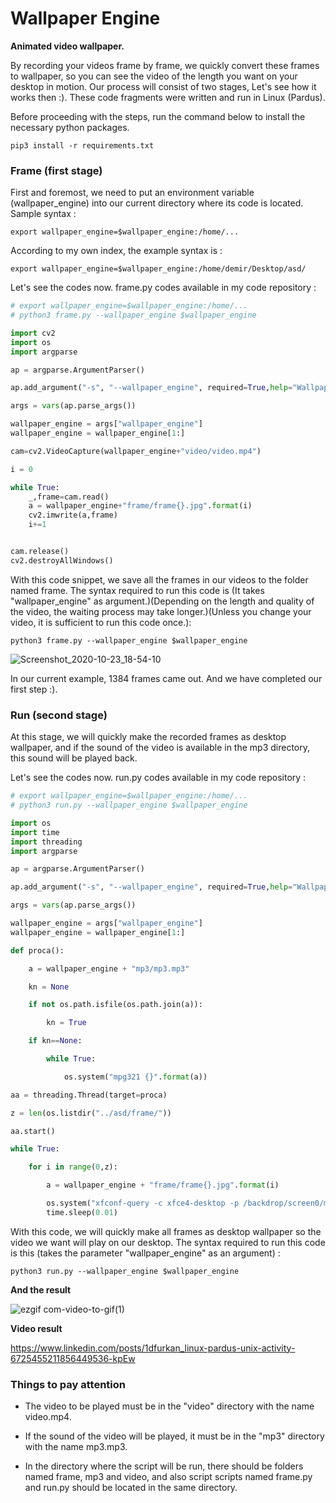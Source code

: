 # Wallpaper Engine

**Animated video wallpaper.**

By recording your videos frame by frame, we quickly convert these frames to wallpaper, so you can see the video of the length you want on your desktop in motion. Our process will consist of two stages, Let's see how it works then :). These code fragments were written and run in Linux (Pardus).

Before proceeding with the steps, run the command below to install the necessary python packages.
```linux
pip3 install -r requirements.txt
```


### Frame (first stage)

First and foremost, we need to put an environment variable (wallpaper_engine) into our current directory where its code is located. Sample syntax :
```linux
export wallpaper_engine=$wallpaper_engine:/home/...
```

According to my own index, the example syntax is :
```linux
export wallpaper_engine=$wallpaper_engine:/home/demir/Desktop/asd/
```

Let's see the codes now. frame.py codes available in my code repository : 

```python
# export wallpaper_engine=$wallpaper_engine:/home/...
# python3 frame.py --wallpaper_engine $wallpaper_engine

import cv2 
import os
import argparse

ap = argparse.ArgumentParser()

ap.add_argument("-s", "--wallpaper_engine", required=True,help="Wallpaper Engine directory")

args = vars(ap.parse_args())

wallpaper_engine = args["wallpaper_engine"]
wallpaper_engine = wallpaper_engine[1:]

cam=cv2.VideoCapture(wallpaper_engine+"video/video.mp4")

i = 0

while True:
    _,frame=cam.read()
    a = wallpaper_engine+"frame/frame{}.jpg".format(i)
    cv2.imwrite(a,frame)
    i+=1


cam.release()
cv2.destroyAllWindows()

```

With this code snippet, we save all the frames in our videos to the folder named frame. The syntax required to run this code is (It takes "wallpaper_engine" as argument.)(Depending on the length and quality of the video, the waiting process may take longer.)(Unless you change your video, it is sufficient to run this code once.):
```linux
python3 frame.py --wallpaper_engine $wallpaper_engine
```

![Screenshot_2020-10-23_18-54-10](https://user-images.githubusercontent.com/54184905/97026313-e56bf280-1561-11eb-9a67-174de89e388e.png)

In our current example, 1384 frames came out. And we have completed our first step :).


### Run (second stage)

At this stage, we will quickly make the recorded frames as desktop wallpaper, and if the sound of the video is available in the mp3 directory, this sound will be played back.

Let's see the codes now. run.py codes available in my code repository : 
```python
# export wallpaper_engine=$wallpaper_engine:/home/...
# python3 run.py --wallpaper_engine $wallpaper_engine

import os
import time
import threading
import argparse

ap = argparse.ArgumentParser()

ap.add_argument("-s", "--wallpaper_engine", required=True,help="Wallpaper Engine directory")

args = vars(ap.parse_args())

wallpaper_engine = args["wallpaper_engine"]
wallpaper_engine = wallpaper_engine[1:]

def proca():

	a = wallpaper_engine + "mp3/mp3.mp3"

	kn = None

	if not os.path.isfile(os.path.join(a)):

		kn = True

	if kn==None:

		while True:

			os.system("mpg321 {}".format(a))

aa = threading.Thread(target=proca)

z = len(os.listdir("../asd/frame/"))

aa.start()

while True:

	for i in range(0,z):

		a = wallpaper_engine + "frame/frame{}.jpg".format(i)

		os.system("xfconf-query -c xfce4-desktop -p /backdrop/screen0/monitor0/workspace0/last-image -s \"{}\"".format(a))
		time.sleep(0.01)

```

With this code, we will quickly make all frames as desktop wallpaper so the video we want will play on our desktop. The syntax required to run this code is this (takes the parameter "wallpaper_engine" as an argument) :
```linux
python3 run.py --wallpaper_engine $wallpaper_engine
```

**And the result**

![ezgif com-video-to-gif(1)](https://user-images.githubusercontent.com/54184905/97030836-0c2d2780-1568-11eb-9ef1-0ecf80064dfb.gif)

**Video result**

https://www.linkedin.com/posts/1dfurkan_linux-pardus-unix-activity-6725455211856449536-kpEw


### Things to pay attention

* The video to be played must be in the "video" directory with the name video.mp4.

* If the sound of the video will be played, it must be in the "mp3" directory with the name mp3.mp3.

* In the directory where the script will be run, there should be folders named frame, mp3 and video, and also script scripts named frame.py and run.py should be located in the same directory.

